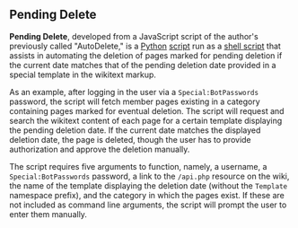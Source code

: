 ## Pending Delete ##

__Pending Delete__, developed from a JavaScript script of the author's previously called "AutoDelete," is a [Python](https://en.wikipedia.org/wiki/Python_(programming_language)) [script](https://en.wikipedia.org/wiki/Scripting_language) run as a [shell script](https://en.wikipedia.org/wiki/Shell_script) that assists in automating the deletion of pages marked for pending deletion if the current date matches that of the pending deletion date provided in a special template in the wikitext markup.

As an example, after logging in the user via a `Special:BotPasswords` password, the script will fetch member pages existing in a category containing pages marked for eventual deletion. The script will request and search the wikitext content of each page for a certain template displaying the pending deletion date. If the current date matches the displayed deletion date, the page is deleted, though the user has to provide authorization and approve the deletion manually.

The script requires five arguments to function, namely, a username, a `Special:BotPasswords` password, a link to the `/api.php` resource on the wiki, the name of the template displaying the deletion date (without the `Template` namespace prefix), and the category in which the pages exist. If these are not included as command line arguments, the script will prompt the user to enter them manually.